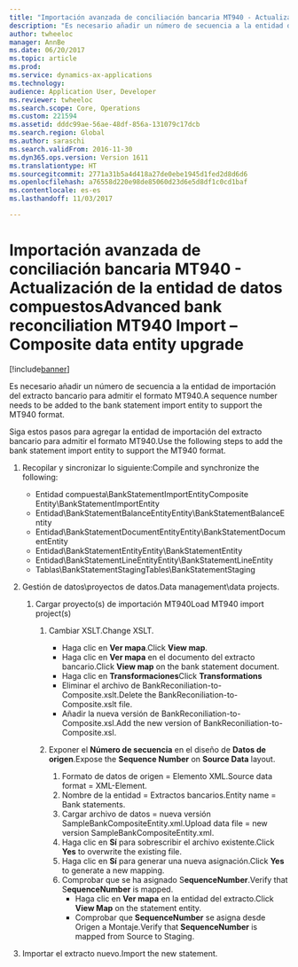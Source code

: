 ```yaml
---
title: "Importación avanzada de conciliación bancaria MT940 - Actualización de la entidad de datos compuestos"
description: "Es necesario añadir un número de secuencia a la entidad de importación del extracto bancario para admitir el formato MT940."
author: twheeloc
manager: AnnBe
ms.date: 06/20/2017
ms.topic: article
ms.prod: 
ms.service: dynamics-ax-applications
ms.technology: 
audience: Application User, Developer
ms.reviewer: twheeloc
ms.search.scope: Core, Operations
ms.custom: 221594
ms.assetid: dddc99ae-56ae-48df-856a-131079c17dcb
ms.search.region: Global
ms.author: saraschi
ms.search.validFrom: 2016-11-30
ms.dyn365.ops.version: Version 1611
ms.translationtype: HT
ms.sourcegitcommit: 2771a31b5a4d418a27de0ebe1945d1fed2d8d6d6
ms.openlocfilehash: a76558d220e98de85060d23d6e5d8df1c0cd1baf
ms.contentlocale: es-es
ms.lasthandoff: 11/03/2017

---
```


# <a name="advanced-bank-reconciliation-mt940-import--composite-data-entity-upgrade"></a><span data-ttu-id="40e3f-103">Importación avanzada de conciliación bancaria MT940 - Actualización de la entidad de datos compuestos</span><span class="sxs-lookup"><span data-stu-id="40e3f-103">Advanced bank reconciliation MT940 Import – Composite data entity upgrade</span></span>

[!include[banner](../includes/banner.md)]


<span data-ttu-id="40e3f-104">Es necesario añadir un número de secuencia a la entidad de importación del extracto bancario para admitir el formato MT940.</span><span class="sxs-lookup"><span data-stu-id="40e3f-104">A sequence number needs to be added to the bank statement import entity to support the MT940 format.</span></span> 

<span data-ttu-id="40e3f-105">Siga estos pasos para agregar la entidad de importación del extracto bancario para admitir el formato MT940.</span><span class="sxs-lookup"><span data-stu-id="40e3f-105">Use the following steps to add the bank statement import entity to support the MT940 format.</span></span>

1.  <span data-ttu-id="40e3f-106">Recopilar y sincronizar lo siguiente:</span><span class="sxs-lookup"><span data-stu-id="40e3f-106">Compile and synchronize the following:</span></span>
    -   <span data-ttu-id="40e3f-107">Entidad compuesta\\BankStatementImportEntity</span><span class="sxs-lookup"><span data-stu-id="40e3f-107">Composite Entity\\BankStatementImportEntity</span></span>
    -   <span data-ttu-id="40e3f-108">Entidad\\BankStatementBalanceEntity</span><span class="sxs-lookup"><span data-stu-id="40e3f-108">Entity\\BankStatementBalanceEntity</span></span>
    -   <span data-ttu-id="40e3f-109">Entidad\\BankStatementDocumentEntity</span><span class="sxs-lookup"><span data-stu-id="40e3f-109">Entity\\BankStatementDocumentEntity</span></span>
    -   <span data-ttu-id="40e3f-110">Entidad\\BankStatementEntity</span><span class="sxs-lookup"><span data-stu-id="40e3f-110">Entity\\BankStatementEntity</span></span>
    -   <span data-ttu-id="40e3f-111">Entidad\\BankStatementLineEntity</span><span class="sxs-lookup"><span data-stu-id="40e3f-111">Entity\\BankStatementLineEntity</span></span>
    -   <span data-ttu-id="40e3f-112">Tablas\\BankStatementStaging</span><span class="sxs-lookup"><span data-stu-id="40e3f-112">Tables\\BankStatementStaging</span></span>

2.  <span data-ttu-id="40e3f-113">Gestión de datos\\proyectos de datos.</span><span class="sxs-lookup"><span data-stu-id="40e3f-113">Data management\\data projects.</span></span>
    1.  <span data-ttu-id="40e3f-114">Cargar proyecto(s) de importación MT940</span><span class="sxs-lookup"><span data-stu-id="40e3f-114">Load MT940 import project(s)</span></span>
        1.  <span data-ttu-id="40e3f-115">Cambiar XSLT.</span><span class="sxs-lookup"><span data-stu-id="40e3f-115">Change XSLT.</span></span>
            -   <span data-ttu-id="40e3f-116">Haga clic en **Ver mapa**.</span><span class="sxs-lookup"><span data-stu-id="40e3f-116">Click **View map**.</span></span>
            -   <span data-ttu-id="40e3f-117">Haga clic en **Ver mapa** en el documento del extracto bancario.</span><span class="sxs-lookup"><span data-stu-id="40e3f-117">Click **View map** on the bank statement document.</span></span>
            -   <span data-ttu-id="40e3f-118">Haga clic en **Transformaciones**</span><span class="sxs-lookup"><span data-stu-id="40e3f-118">Click **Transformations**</span></span>
            -   <span data-ttu-id="40e3f-119">Eliminar el archivo de BankReconiliation-to-Composite.xslt.</span><span class="sxs-lookup"><span data-stu-id="40e3f-119">Delete the BankReconiliation-to-Composite.xslt file.</span></span>
            -   <span data-ttu-id="40e3f-120">Añadir la nueva versión de BankReconiliation-to-Composite.xsl.</span><span class="sxs-lookup"><span data-stu-id="40e3f-120">Add the new version of BankReconiliation-to-Composite.xsl.</span></span>

        2.  <span data-ttu-id="40e3f-121">Exponer el **Número de secuencia** en el diseño de **Datos de origen**.</span><span class="sxs-lookup"><span data-stu-id="40e3f-121">Expose the **Sequence Number** on **Source Data** layout.</span></span>
            1.  <span data-ttu-id="40e3f-122">Formato de datos de origen = Elemento XML.</span><span class="sxs-lookup"><span data-stu-id="40e3f-122">Source data format = XML-Element.</span></span>
            2.  <span data-ttu-id="40e3f-123">Nombre de la entidad = Extractos bancarios.</span><span class="sxs-lookup"><span data-stu-id="40e3f-123">Entity name = Bank statements.</span></span>
            3.  <span data-ttu-id="40e3f-124">Cargar archivo de datos = nueva versión SampleBankCompositeEntity.xml.</span><span class="sxs-lookup"><span data-stu-id="40e3f-124">Upload data file = new version SampleBankCompositeEntity.xml.</span></span>
            4.  <span data-ttu-id="40e3f-125">Haga clic en **Sí** para sobrescribir el archivo existente.</span><span class="sxs-lookup"><span data-stu-id="40e3f-125">Click **Yes** to overwrite the existing file.</span></span>
            5.  <span data-ttu-id="40e3f-126">Haga clic en **Sí** para generar una nueva asignación.</span><span class="sxs-lookup"><span data-stu-id="40e3f-126">Click **Yes** to generate a new mapping.</span></span>
            6.  <span data-ttu-id="40e3f-127">Comprobar que se ha asignado S**equenceNumber**.</span><span class="sxs-lookup"><span data-stu-id="40e3f-127">Verify that S**equenceNumber** is mapped.</span></span>
                -   <span data-ttu-id="40e3f-128">Haga clic en **Ver mapa** en la entidad del extracto.</span><span class="sxs-lookup"><span data-stu-id="40e3f-128">Click **View Map** on the statement entity.</span></span>
                -   <span data-ttu-id="40e3f-129">Comprobar que **SequenceNumber** se asigna desde Origen a Montaje.</span><span class="sxs-lookup"><span data-stu-id="40e3f-129">Verify that **SequenceNumber** is mapped from Source to Staging.</span></span>

3.  <span data-ttu-id="40e3f-130">Importar el extracto nuevo.</span><span class="sxs-lookup"><span data-stu-id="40e3f-130">Import the new statement.</span></span>





